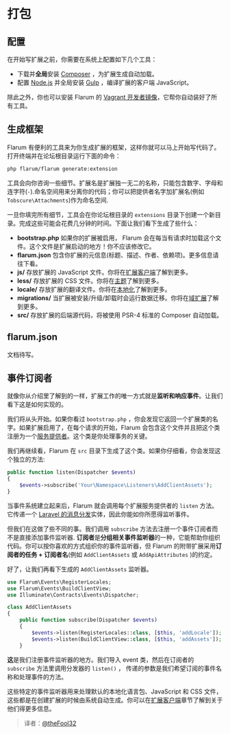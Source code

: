 # 打包

## 配置

在开始写扩展之前，你需要在系统上配置如下几个工具：

* 下载并**全局**安装 [Composer](https://getcomposer.org) ，为扩展生成自动加载。
* 配置 [Node.js](https://nodejs.org) 并全局安装 [Gulp](http://gulpjs.com) ，编译扩展的客户端 JavaScript。

除此之外，你也可以安装 Flarum 的 [Vagrant 开发者镜像](../preface/contributing.md)，它帮你自动装好了所有工具。

## 生成框架

Flarum 有便利的工具来为你生成扩展的框架，这样你就可以马上开始写代码了。打开终端并在论坛根目录运行下面的命令：

```bash
php flarum/flarum generate:extension
```

工具会向你咨询一些细节。扩展名是扩展独一无二的名称，只能包含数字、字母和连字符(`-`).命名空间用来分离你的代码；你可以把提供者名字加扩展名(例如 `Tobscure\Attachments`)作为命名空间.

一旦你填完所有细节，工具会在你论坛根目录的 `extensions` 目录下创建一个新目录。完成这些可能会花费几分钟的时间。下面让我们看下生成了些什么：

* **bootstrap.php** 如果你的扩展被启用， Flarum 会在每当有请求时加载这个文件。这个文件是扩展启动的地方！你不应该修改它。
* **flarum.json** 包含你扩展的元信息(标题、描述、作者、依赖项)。更多信息请往下看。
* **js/** 存放扩展的 JavaScript 文件。你将在[扩展客户端](client.md)了解到更多。
* **less/** 存放扩展的 CSS 文件。你将在[主题](theming.md)了解到更多。
* **locale/** 存放扩展的翻译文件。你将在[本地化](localization.md)了解到更多。
* **migrations/** 当扩展被安装/升级/卸载时会运行数据迁移。你将在[域扩展](domain.md)了解到更多。
* **src/** 存放扩展的后端源代码，将被使用 PSR-4 标准的 Composer 自动加载。

## flarum.json

文档待写。

## 事件订阅者

就像你从介绍里了解到的一样，扩展工作的唯一方式就是**监听和响应事件**。让我们看下这是如何实现的。

我们将从头开始。如果你看过 `bootstrap.php` ，你会发现它返回一个扩展类的名字。如果扩展启用了，在每个请求的开始，Flarum 会包含这个文件并且把这个类注册为一个[服务提供者](http://laravel.com/docs/5.1/providers)。这个类是你处理事务的关键。

我们再继续看，Flarum 在 `src` 目录下生成了这个类。如果你仔细看，你会发现这个独立的方法:

```php
public function listen(Dispatcher $events)
{
    $events->subscribe('Your\Namespace\Listeners\AddClientAssets');
}
```

当事件系统建立起来后，Flarum 就会调用每个扩展服务提供者的 `listen` 方法。它传递一个 [Laravel 的消息分发](http://laravel.com/docs/5.1/events)实体，因此你能如你所愿得监听事件。

但我们在这做了些不同的事。我们调用 `subscribe` 方法去注册一个事件订阅者而不是直接添加事件监听器. **订阅者**是**分组相关事件监听器**的一种，它能帮助你组织代码。你可以按你喜欢的方式组织你的事件监听器，但 Flarum 的附带扩展采用**订阅者的任务 + 订阅者名**(例如 `AddClientAssets` 或 `AddApiAttributes` )的约定。

好了，让我们再看下生成的 `AddClientAssets` 监听器。

```php
use Flarum\Events\RegisterLocales;
use Flarum\Events\BuildClientView;
use Illuminate\Contracts\Events\Dispatcher;

class AddClientAssets
{
    public function subscribe(Dispatcher $events)
    {
        $events->listen(RegisterLocales::class, [$this, 'addLocale']);
        $events->listen(BuildClientView::class, [$this, 'addAssets']);
    }
```

**这**是我们注册事件监听器的地方。我们导入 event 类，然后在订阅者的 `subscribe` 方法里调用分发器的 `listen()` ， 传递的参数是我们希望订阅的事件名称和处理事件的方法。

这些特定的事件监听器用来处理默认的本地化语言包、JavaScript 和 CSS 文件，这些都是在创建扩展的时候由系统自动生成。你可以在[扩展客户端](client.md)章节了解到关于他们得更多信息。

> 译者：[@theFool32](https://github.com/theFool32)